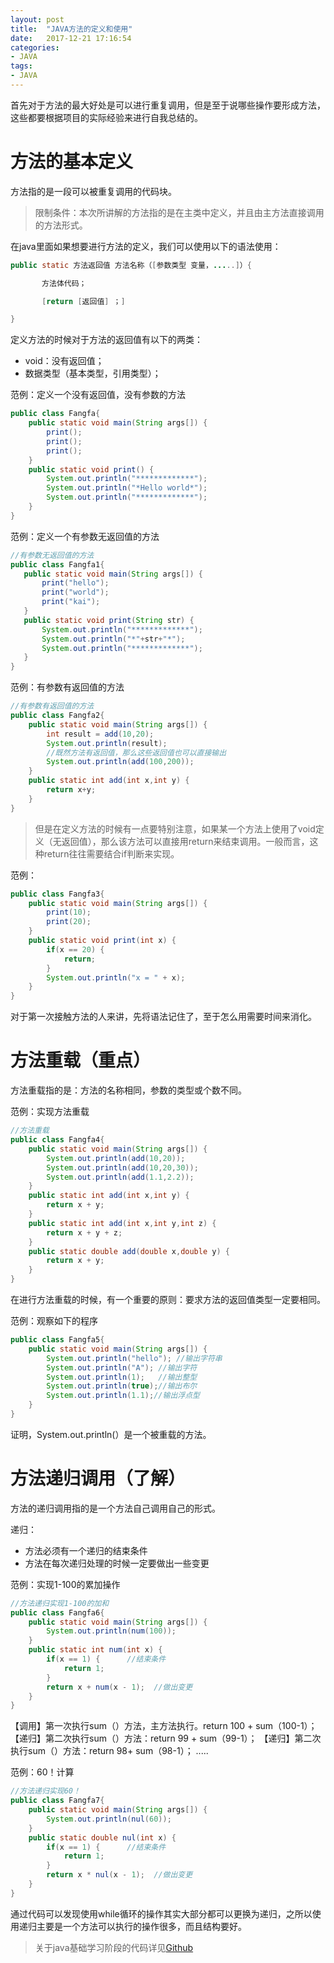 ```yaml
---
layout: post
title:  "JAVA方法的定义和使用"
date:   2017-12-21 17:16:54
categories:
- JAVA
tags:
- JAVA
---
```



首先对于方法的最大好处是可以进行重复调用，但是至于说哪些操作要形成方法，这些都要根据项目的实际经验来进行自我总结的。






# 方法的基本定义

方法指的是一段可以被重复调用的代码块。

> 限制条件：本次所讲解的方法指的是在主类中定义，并且由主方法直接调用的方法形式。


在java里面如果想要进行方法的定义，我们可以使用以下的语法使用：

```java
public static 方法返回值 方法名称（[参数类型 变量，.....]）{

       方法体代码；

       [return [返回值] ；]

}
```

定义方法的时候对于方法的返回值有以下的两类：

- void：没有返回值；
- 数据类型（基本类型，引用类型）；

范例：定义一个没有返回值，没有参数的方法

```java
public class Fangfa{
	public static void main(String args[]) {
		print();
		print();
		print();
	}
	public static void print() {
		System.out.println("*************");
		System.out.println("*Hello world*");
		System.out.println("*************");
	}
}
```

 范例：定义一个有参数无返回值的方法

 ```java
 //有参数无返回值的方法
public class Fangfa1{
	public static void main(String args[]) {
		print("hello");
		print("world");
		print("kai");
	}
	public static void print(String str) {
		System.out.println("*************");
		System.out.println("*"+str+"*");
		System.out.println("*************");
	}
}
 ```

范例：有参数有返回值的方法

```java
//有参数有返回值的方法
public class Fangfa2{
	public static void main(String args[]) {
		int result = add(10,20);
		System.out.println(result);
		//既然方法有返回值，那么这些返回值也可以直接输出
		System.out.println(add(100,200));
	}
	public static int add(int x,int y) {
		return x+y;
	}
}
```

> 但是在定义方法的时候有一点要特别注意，如果某一个方法上使用了void定义（无返回值），那么该方法可以直接用return来结束调用。一般而言，这种return往往需要结合if判断来实现。

范例：

```java
public class Fangfa3{
	public static void main(String args[]) {
		print(10);
		print(20);
	}
	public static void print(int x) {
		if(x == 20) {
			return;
		}
		System.out.println("x = " + x);
	}
}
```

对于第一次接触方法的人来讲，先将语法记住了，至于怎么用需要时间来消化。

# 方法重载（重点）

方法重载指的是：方法的名称相同，参数的类型或个数不同。

范例：实现方法重载

```java
//方法重载
public class Fangfa4{
	public static void main(String args[]) {
		System.out.println(add(10,20));
		System.out.println(add(10,20,30));
		System.out.println(add(1.1,2.2));
	}
	public static int add(int x,int y) {
		return x + y;
	}
	public static int add(int x,int y,int z) {
		return x + y + z;
	}
	public static double add(double x,double y) {
		return x + y;
	}
}
```

在进行方法重载的时候，有一个重要的原则：要求方法的返回值类型一定要相同。

范例：观察如下的程序

```java
public class Fangfa5{
	public static void main(String args[]) {
		System.out.println("hello"); //输出字符串
		System.out.println("A"); //输出字符
		System.out.println(1);   //输出整型
		System.out.println(true);//输出布尔
		System.out.println(1.1);//输出浮点型
	}
}
```

证明，System.out.println(）是一个被重载的方法。

# 方法递归调用（了解）

方法的递归调用指的是一个方法自己调用自己的形式。

递归：

- 方法必须有一个递归的结束条件
- 方法在每次递归处理的时候一定要做出一些变更

范例：实现1-100的累加操作

```java
//方法递归实现1-100的加和
public class Fangfa6{
	public static void main(String args[]) {
		System.out.println(num(100));
	}
	public static int num(int x) {
		if(x == 1) {      //结束条件
			return 1;
		}
		return x + num(x - 1);  //做出变更
	}
}
```

【调用】第一次执行sum（）方法，主方法执行。return 100 + sum（100-1）；
【递归】第二次执行sum（）方法：return 99 + sum（99-1）；
【递归】第二次执行sum（）方法：return 98+ sum（98-1）；
.....

范例：60！计算

```java
//方法递归实现60！
public class Fangfa7{
	public static void main(String args[]) {
		System.out.println(nul(60));
	}
	public static double nul(int x) {
		if(x == 1) {      //结束条件
			return 1;
		}
		return x * nul(x - 1);  //做出变更
	}
}
```

通过代码可以发现使用while循环的操作其实大部分都可以更换为递归，之所以使用递归主要是一个方法可以执行的操作很多，而且结构要好。


> 关于java基础学习阶段的代码详见[Github](https://github.com/7666/java_base)
